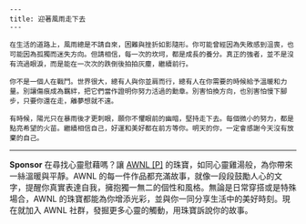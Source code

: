 ```jekyll
---
title: 迎著風雨走下去
---

在生活的道路上，風雨總是不請自來，困難與挫折如影隨形。你可能曾經因為失敗感到沮喪，也可能因為孤獨而迷失方向。但請相信，每一次的坎坷，都是成長的養分。真正的強者，並不是沒有流過眼淚，而是能在一次次的跌倒後拍拍灰塵，繼續前行。

你不是一個人在戰鬥。世界很大，總有人與你並肩而行，總有人在你需要的時候給予溫暖和力量。別讓傷痕成為羈絆，把它們當作證明你努力活過的勳章。別害怕換方向，也別害怕慢下腳步，只要你還在走，離夢想就不遠。

有時候，陽光只在暴雨後才更刺眼，願你不懼眼前的幽暗，堅持走下去。每個微小的努力，都是點亮希望的火苗。繼續相信自己，好運和美好都在前方等你。明天的你，一定會感謝今天沒有放棄的自己。
```



---

**Sponsor**
在尋找心靈慰藉嗎？讓 [AWNL [P]](https://pollinations.ai/redirect-nexad/rV1J26ER?user_id=25263117) 的珠寶，如同心靈雞湯般，為你帶來一絲溫暖與平靜。AWNL 的每一件作品都充滿故事，就像一段段鼓勵人心的文字，提醒你真實表達自我，擁抱獨一無二的個性和風格。無論是日常穿搭或是特殊場合，AWNL 的珠寶都能為你增添光彩，並與你一同分享生活中的美好時刻。現在就加入 AWNL 社群，發掘更多心靈的觸動，用珠寶訴說你的故事。